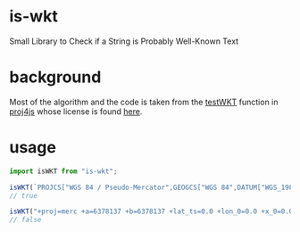 # is-wkt
Small Library to Check if a String is Probably Well-Known Text

# background
Most of the algorithm and the code is taken from the [testWKT](https://github.com/proj4js/proj4js/blob/315398ea924c3169a257e3cf9796bc3d120039ee/lib/parseCode.js#L12) function in [proj4js](https://github.com/proj4js/proj4js) whose license is found [here](https://github.com/proj4js/proj4js/blob/master/LICENSE.md).

# usage
```js
import isWKT from "is-wkt";

isWKT(`PROJCS["WGS 84 / Pseudo-Mercator",GEOGCS["WGS 84",DATUM["WGS_1984",SPHEROID["WGS 84",6378137,298.257223563,AUTHORITY["EPSG","7030"]],AUTHORITY["EPSG","6326"]],PRIMEM["Greenwich",0,AUTHORITY["EPSG","8901"]],UNIT["degree",0.0174532925199433,AUTHORITY["EPSG","9122"]],AUTHORITY["EPSG","4326"]],PROJECTION["Mercator_1SP"],PARAMETER["central_meridian",0],PARAMETER["scale_factor",1],PARAMETER["false_easting",0],PARAMETER["false_northing",0],UNIT["metre",1,AUTHORITY["EPSG","9001"]],AXIS["X",EAST],AXIS["Y",NORTH],EXTENSION["PROJ4","+proj=merc +a=6378137 +b=6378137 +lat_ts=0.0 +lon_0=0.0 +x_0=0.0 +y_0=0 +k=1.0 +units=m +nadgrids=@null +wktext  +no_defs"],AUTHORITY["EPSG","3857"]]`);
// true

isWKT("+proj=merc +a=6378137 +b=6378137 +lat_ts=0.0 +lon_0=0.0 +x_0=0.0 +y_0=0 +k=1.0 +units=m +nadgrids=@null +wktext  +no_defs");
// false
```